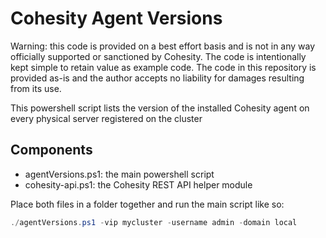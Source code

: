 # Cohesity Agent Versions

Warning: this code is provided on a best effort basis and is not in any way officially supported or sanctioned by Cohesity. The code is intentionally kept simple to retain value as example code. The code in this repository is provided as-is and the author accepts no liability for damages resulting from its use.

This powershell script lists the version of the installed Cohesity agent on every physical server registered on the cluster

## Components

* agentVersions.ps1: the main powershell script
* cohesity-api.ps1: the Cohesity REST API helper module

Place both files in a folder together and run the main script like so:

```powershell
./agentVersions.ps1 -vip mycluster -username admin -domain local
```

